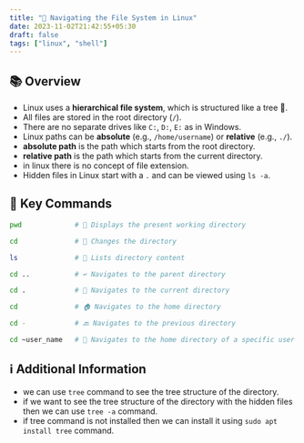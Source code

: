 ```yaml
---
title: "📁 Navigating the File System in Linux"
date: 2023-11-02T21:42:55+05:30
draft: false
tags: ["linux", "shell"]
---
```



## 📚 Overview

- Linux uses a **hierarchical file system**, which is structured like a tree 🌳.
- All files are stored in the root directory (`/`).
- There are no separate drives like `C:`, `D:`, `E:` as in Windows.
- Linux paths can be **absolute** (e.g., `/home/username`) or **relative** (e.g., `./`).
- **absolute path** is the path which starts from the root directory.
- **relative path** is the path which starts from the current directory.
- in linux there is no concept of file extension. 
- Hidden files in Linux start with a `.` and can be viewed using `ls -a`.

## 📝 Key Commands

```sh
pwd             # 📍 Displays the present working directory
```

```sh
cd              # 🚀 Changes the directory
```

```sh
ls              # 📑 Lists directory content
```

```sh
cd ..           # ↩️ Navigates to the parent directory
```

```sh
cd .            # 🔄 Navigates to the current directory
```

```sh
cd              # 🏠 Navigates to the home directory
```

```sh
cd -            # 🔙 Navigates to the previous directory
```

```sh
cd ~user_name   # 👤 Navigates to the home directory of a specific user
```

## ℹ️ Additional Information

- we can use `tree` command to see the tree structure of the directory.
- if we want to see the tree structure of the directory with the hidden files then we can use `tree -a` command.
- if tree command is not installed then we can install it using `sudo apt install tree` command.